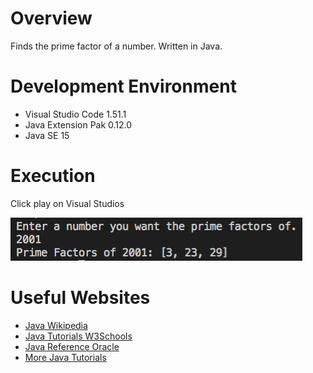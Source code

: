 # Overview
Finds the prime factor of a number. Written in Java.

# Development Environment
* Visual Studio Code 1.51.1
* Java Extension Pak 0.12.0
* Java SE 15

# Execution
Click play on Visual Studios

![](ScreenShot.png)
# Useful Websites
* [Java Wikipedia](https://en.wikipedia.org/wiki/Java_(programming_language))
* [Java Tutorials W3Schools](https://www.w3schools.com/java/default.asp)
* [Java Reference Oracle](https://docs.oracle.com/en/java/javase/index.html)
* [More Java Tutorials](https://beginnersbook.com/java-collections-tutorials/)
